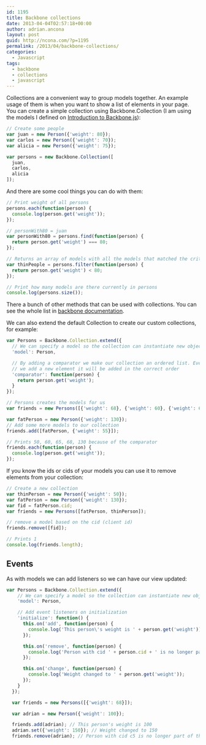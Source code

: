 ```yaml
---
id: 1195
title: Backbone collections
date: 2013-04-04T02:57:18+00:00
author: adrian.ancona
layout: post
guid: http://ncona.com/?p=1195
permalink: /2013/04/backbone-collections/
categories:
  - Javascript
tags:
  - backbone
  - collections
  - javascript
---
```

Collections are a convenient way to group models together. An example usage of them is when you want to show a list of elements in your page. You can create a simple collection using Backbone.Collection (I am using the models I defined on [Introduction to Backbone.js](http://ncona.com/2013/02/introduction-to-backbone-js/ "Introduction to Backbone.js")):

```js
// Create some people
var juan = new Person({'weight': 80});
var carlos = new Person({'weight': 70});
var alicia = new Person({'weight': 75});

var persons = new Backbone.Collection([
  juan,
  carlos,
  alicia
]);
```

<!--more-->

And there are some cool things you can do with them:

```js
// Print weight of all persons
persons.each(function(person) {
  console.log(person.get('weight'));
});

// personWith80 = juan
var personWith80 = persons.find(function(person) {
  return person.get('weight') === 80;
});

// Returns an array of models with all the models that matched the criteria
var thinPeople = persons.filter(function(person) {
  return person.get('weight') < 80;
});

// Print how many models are there currently in persons
console.log(persons.size());
```

There a bunch of other methods that can be used with collections. You can see the whole list in [backbone documentation](http://backbonejs.org/#Collection).

We can also extend the default Collection to create our custom collections, for example:

```js
var Persons = Backbone.Collection.extend({
  // We can specify a model so the collection can instantiate new objects for us
  'model': Person,

  // By adding a comparator we make our collection an ordered list. Every time
  // we add a new element it will be added in the correct order
  'comparator': function(person) {
    return person.get('weight');
  }
});

// Persons creates the models for us
var friends = new Persons([{'weight': 68}, {'weight': 60}, {'weight': 65}]);

var fatPerson = new Person({'weight': 130});
// Add some more models to our collection
friends.add([fatPerson, {'weight': 55}]);

// Prints 50, 60, 65, 68, 130 because of the comparator
friends.each(function(person) {
  console.log(person.get('weight'));
});
```

If you know the ids or cids of your models you can use it to remove elements from your collection:

```js
// Create a new collection
var thinPerson = new Person({'weight': 50});
var fatPerson = new Person({'weight': 130});
var fid = fatPerson.cid;
var friends = new Persons([fatPerson, thinPerson]);

// remove a model based on the cid (client id)
friends.remove([fid]);

// Prints 1
console.log(friends.length);
```

## Events

As with models we can add listeners so we can have our view updated:

```js
var Persons = Backbone.Collection.extend({
    // We can specify a model so the collection can instantiate new objects for us
    'model': Person,

    // Add event listeners on initialization
    'initialize': function() {
      this.on('add', function(person) {
        console.log('This person\'s weight is ' + person.get('weight'));
      });

      this.on('remove', function(person) {
        console.log('Person with cid ' + person.cid + ' is no longer part of the collection');
      });

      this.on('change', function(person) {
        console.log('Weight changed to ' + person.get('weight'));
      });
    }
  });

  var friends = new Persons([{'weight': 68}]);

  var adrian = new Person({'weight': 100});

  friends.add(adrian); // This person's weight is 100
  adrian.set({'weight': 150}); // Weight changed to 150
  friends.remove(adrian); // Person with cid c5 is no longer part of the collection
```
